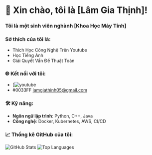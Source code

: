 # 👋 Xin chào, tôi là [Lâm Gia Thịnh]!
### Tôi là một sinh viên nghành [Khoa Học Máy Tính] 
### Sở thích của tôi là: 
<ul>
  <li>Thích Học Công Nghệ Trên Youtube</li>
  <li>Học Tiếng Anh</li>
  <li>Giải Quyết Vấn Đề Thuật Toán</li>
</ul>

### 🌐 Kết nối với tôi:
- [![youtube](https://www.youtube.com/@GiaThinh2005)
-  #0033FF lamgiathinh05@gmail.com

### 🛠️ Kỹ năng:
- **Ngôn ngữ lập trình**: Python, C++, Java
- **Công nghệ**: Docker, Kubernetes, AWS, CI/CD

### 📈 Thống kê GitHub của tôi:
![GitHub Stats](https://github-readme-stats.vercel.app/api?username=username&show_icons=true)
![Top Languages](https://github-readme-stats.vercel.app/api/top-langs/?username=username)

